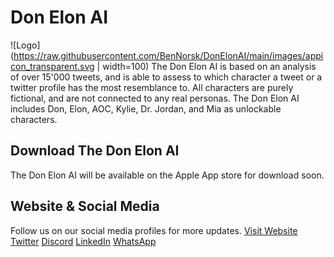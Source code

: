 # Don Elon AI
![Logo](https://raw.githubusercontent.com/BenNorsk/DonElonAI/main/images/appicon_transparent.svg | width=100)
The Don Elon AI is based on an analysis of over 15'000 tweets, and is able to assess to which character a tweet or a twitter profile has the most resemblance to. All characters are purely fictional, and are not connected to any real personas. The Don Elon AI includes Don, Elon, AOC, Kylie, Dr. Jordan, and Mia as unlockable characters.

## Download The Don Elon AI
The Don Elon AI will be available on the Apple App store for download soon.

## Website & Social Media
Follow us on our social media profiles for more updates.
<a href="https://donelon.app/" class="button big">Visit Website</a>
<a href="https://donelon.app/" class="button big">Twitter</a>
<a href="https://donelon.app/" class="button big">Discord</a>
<a href="https://www.linkedin.com/company/don-elon-ai/about/" class="button big">LinkedIn</a>
<a href="https://www.linkedin.com/company/don-elon-ai/about/" class="button big">WhatsApp</a>

